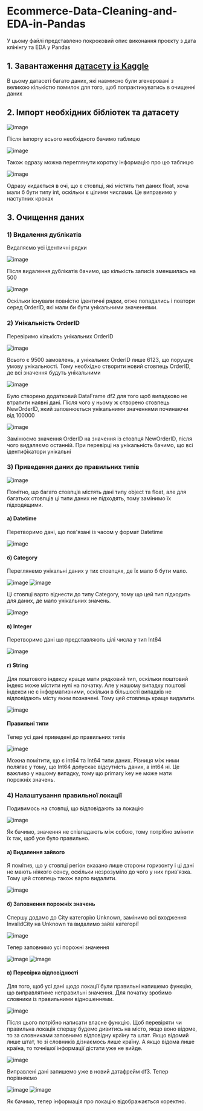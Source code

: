 # Ecommerce-Data-Cleaning-and-EDA-in-Pandas
У цьому файлі представлено покроковий опис виконання проєкту з дата клінінгу та EDA у Pandas
## 1. Завантаження [датасету із Kaggle](https://www.kaggle.com/datasets/nynkeugerard/dirty-ecommerce-data-eda-r)
В цьому датасеті багато даних, які навмисно були згенеровані з великою кількістю помилок для того, щоб попрактикуватись в очищенні даних
## 2. Імпорт необхідних бібліотек та датасету

![image](https://github.com/user-attachments/assets/e6c25343-6edf-4c31-956d-d7565ec172e5)

Після імпорту всього необхідного бачимо таблицю

![image](https://github.com/user-attachments/assets/12b6fad6-e6c4-4c07-8563-c7f3b5b8e3d9)

Також одразу можна переглянути коротку інформацію про цю таблицю

![image](https://github.com/user-attachments/assets/fec5e598-0c1c-4726-948a-c34187b13431)

Одразу кидається в очі, що є стовпці, які містять тип даних float, хоча мали б бути типу int, оскільки є цілими числами. Це виправимо у наступних кроках
## 3. Очищення даних
### 1) Видалення дублікатів
Видаляємо усі ідентичні рядки

![image](https://github.com/user-attachments/assets/457dd32d-ef69-44cc-bfb7-902345025dbf)

Після видалення дублікатів бачимо, що кількість записів зменшилась на 500 

![image](https://github.com/user-attachments/assets/7c0de272-3f01-4042-b3c4-e9606a76f070)

Оскільки існували повністю ідентичні рядки, отже попадались і повтори серед OrderID, які мали би бути унікальними значеннями. 

### 2) Унікальність OrderID
Перевіримо кількість унікальних OrderID 

![image](https://github.com/user-attachments/assets/69a08dec-aac6-48f6-a85e-dfe8f66e88b5)

Всього є 9500 замовлень, а унікальних OrderID лише 6123, що порушує умову унікальності. Тому необхідно створити новий стовпець OrderID, де всі значення будуть унікальними

![image](https://github.com/user-attachments/assets/798996b1-d53a-46f8-818a-c24e08a1b4cc)

Було створено додатковий DataFrame df2 для того щоб випадково не втратити наявні дані. Після чого у ньому ж створено стовпець NewOrderID, який заповнюється унікальними значеннями починаючи від 100000

![image](https://github.com/user-attachments/assets/4fff20bd-2e97-459d-9126-6c9c428c5491)

Замінюємо значення OrderID на значення із стовпця NewOrderID, після чого видаляємо останній. При перевірці на унікальність бачимо, що всі ідентифікатори унікальні

### 3) Приведення даних до правильних типів

![image](https://github.com/user-attachments/assets/34bbd4d0-dd98-449d-bb83-0880d372b701)

Помітно, що багато стовпців містять дані типу object та float, але для багатьох стовпців ці типи даних не підходять, тому замінимо їх підходящими.

#### а) Datetime

Перетворимо дані, що пов'язані із часом у формат Datetime

![image](https://github.com/user-attachments/assets/afce5b7a-a8b3-4d23-8fe7-688b0a7b75ad)

#### б) Category

Переглянемо унікальні даних у тих стовпцях, де їх мало б бути мало. 

![image](https://github.com/user-attachments/assets/cd704c61-1b09-4419-a306-ca95f5efacca)
![image](https://github.com/user-attachments/assets/0f939d92-9b89-4833-98ea-2fd231cc7ada)

Ці стовпці варто віднести до типу Category, тому що цей тип підходить для даних, де мало унікальних значень.

![image](https://github.com/user-attachments/assets/1c60da27-7fd9-44a3-9fdd-6b507a89a382)

#### в) Integer

Перетворимо дані що представляють цілі числа у тип Int64

![image](https://github.com/user-attachments/assets/420d6f3f-56b8-4384-8c41-58d6c7483685)

#### г) String

Для поштового індексу краще мати рядковий тип, оскільки поштовий індекс може містити нулі на початку. Але у нашому випадку поштові індекси не є інформативними, оскільки в більшості випадків не відповідають місту яким позначені. Тому цей стовпець краще видалити.

![image](https://github.com/user-attachments/assets/54d006ba-2370-4ea9-b984-04969b1dc77f)

#### Правильні типи

Тепер усі дані приведені до правильних типів

![image](https://github.com/user-attachments/assets/3beae764-793b-4c98-9251-16fa280b9330)

Можна помітити, що є int64 та Int64 типи даних. Різниця між ними полягає у тому, що Int64 допускає відсутність даних, а int64 ні. Це важливо у нашому випадку, тому що primary key не може мати порожніх значень.

### 4) Налаштування правильної локації

Подивимось на стовпці, що відповідають за локацію

![image](https://github.com/user-attachments/assets/1e552d95-987d-42f6-bce1-4f293c842bab)

Як бачимо, значення не співпадають між собою, тому потрібно змінити їх так, щоб усе було правильно.

#### а) Видалення зайвого
Я помітив, що у стовпці регіон вказано лише сторони горизонту і ці дані не мають ніякого сенсу, оскільки незрозуміло до чого у них прив'язка. Тому цей стовпець також варто видалити.

![image](https://github.com/user-attachments/assets/19840453-86ac-4e74-bca0-7f3caf3e491f)

#### б) Заповнення порожніх значень
Спершу додамо до City категорію Unknown, замінимо всі входження InvalidCity на Unknown та видалимо зайві категорії

![image](https://github.com/user-attachments/assets/bf7e6865-60eb-4157-be9c-19e81821706e)

Тепер заповнимо усі порожні значення

![image](https://github.com/user-attachments/assets/7058a9c5-c5de-428a-af81-3a4e477e5ade)
![image](https://github.com/user-attachments/assets/39a07645-e8e5-4461-85a6-9315d0c2dd5b)

#### в) Перевірка відповідності

Для того, щоб усі дані щодо локації були правильні напишемо функцію, що виправлятиме неправильні значення.
Для початку зробимо словники із правильними відношеннями.

![image](https://github.com/user-attachments/assets/db2c3e00-28fc-45f4-9447-051e43379895)

Після цього потрібно написати власне функцію. Щоб перевіряти чи правильна локація спершу будемо дивитись на місто, якщо воно відоме, то за словниками заповнимо відповідну країну та штат. Якщо відомий лише штат, то зі словників дізнаємось лише країну. А якщо відома лише країна, то точнішої інформації дістати уже не вийде.

![image](https://github.com/user-attachments/assets/d9778966-1a0e-4032-aa1b-097390753475)

Виправлені дані запишемо уже в новий датафрейм df3. 
Тепер порівняємо

![image](https://github.com/user-attachments/assets/2784a727-8a17-4cbe-a663-c16b4250fe7d)
![image](https://github.com/user-attachments/assets/181e5cf2-251b-4441-9f6d-943dba05443f)

Як бачимо, тепер інформація про локацію відображається коректно.
